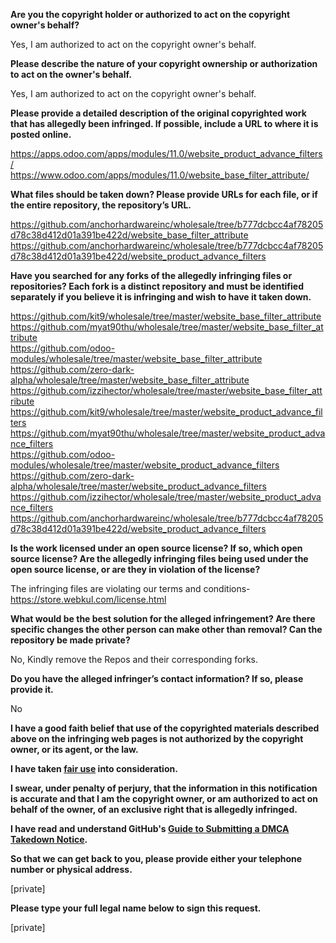 **Are you the copyright holder or authorized to act on the copyright owner's behalf?**

Yes, I am authorized to act on the copyright owner's behalf.

**Please describe the nature of your copyright ownership or authorization to act on the owner's behalf.**

Yes, I am authorized to act on the copyright owner's behalf.

**Please provide a detailed description of the original copyrighted work that has allegedly been infringed. If possible, include a URL to where it is posted online.**

https://apps.odoo.com/apps/modules/11.0/website_product_advance_filters/  
https://www.odoo.com/apps/modules/11.0/website_base_filter_attribute/

**What files should be taken down? Please provide URLs for each file, or if the entire repository, the repository’s URL.**

https://github.com/anchorhardwareinc/wholesale/tree/b777dcbcc4af78205d78c38d412d01a391be422d/website_base_filter_attribute  
https://github.com/anchorhardwareinc/wholesale/tree/b777dcbcc4af78205d78c38d412d01a391be422d/website_product_advance_filters

**Have you searched for any forks of the allegedly infringing files or repositories? Each fork is a distinct repository and must be identified separately if you believe it is infringing and wish to have it taken down.**

https://github.com/kit9/wholesale/tree/master/website_base_filter_attribute  
https://github.com/myat90thu/wholesale/tree/master/website_base_filter_attribute  
https://github.com/odoo-modules/wholesale/tree/master/website_base_filter_attribute  
https://github.com/zero-dark-alpha/wholesale/tree/master/website_base_filter_attribute  
https://github.com/izzihector/wholesale/tree/master/website_base_filter_attribute  
https://github.com/kit9/wholesale/tree/master/website_product_advance_filters  
https://github.com/myat90thu/wholesale/tree/master/website_product_advance_filters  
https://github.com/odoo-modules/wholesale/tree/master/website_product_advance_filters  
https://github.com/zero-dark-alpha/wholesale/tree/master/website_product_advance_filters  
https://github.com/izzihector/wholesale/tree/master/website_product_advance_filters  
https://github.com/anchorhardwareinc/wholesale/tree/b777dcbcc4af78205d78c38d412d01a391be422d/website_product_advance_filters

**Is the work licensed under an open source license? If so, which open source license? Are the allegedly infringing files being used under the open source license, or are they in violation of the license?**

The infringing files are violating our terms and conditions- https://store.webkul.com/license.html

**What would be the best solution for the alleged infringement? Are there specific changes the other person can make other than removal? Can the repository be made private?**

No, Kindly remove the Repos and their corresponding forks.

**Do you have the alleged infringer’s contact information? If so, please provide it.**

No

**I have a good faith belief that use of the copyrighted materials described above on the infringing web pages is not authorized by the copyright owner, or its agent, or the law.**

**I have taken <a href="https://www.lumendatabase.org/topics/22">fair use</a> into consideration.**

**I swear, under penalty of perjury, that the information in this notification is accurate and that I am the copyright owner, or am authorized to act on behalf of the owner, of an exclusive right that is allegedly infringed.**

**I have read and understand GitHub's <a href="https://help.github.com/articles/guide-to-submitting-a-dmca-takedown-notice/">Guide to Submitting a DMCA Takedown Notice</a>.**

**So that we can get back to you, please provide either your telephone number or physical address.**

[private]

**Please type your full legal name below to sign this request.**

[private]

